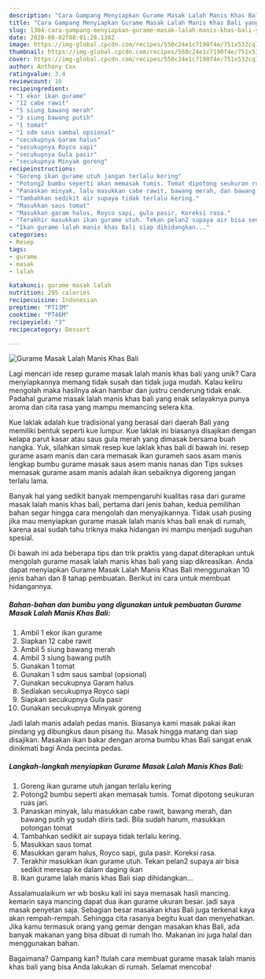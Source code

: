 ```yaml
---
description: "Cara Gampang Menyiapkan Gurame Masak Lalah Manis Khas Bali yang Menggugah Selera"
title: "Cara Gampang Menyiapkan Gurame Masak Lalah Manis Khas Bali yang Menggugah Selera"
slug: 1304-cara-gampang-menyiapkan-gurame-masak-lalah-manis-khas-bali-yang-menggugah-selera
date: 2020-08-02T08:01:28.138Z
image: https://img-global.cpcdn.com/recipes/550c24e1c7190f4e/751x532cq70/gurame-masak-lalah-manis-khas-bali-foto-resep-utama.jpg
thumbnail: https://img-global.cpcdn.com/recipes/550c24e1c7190f4e/751x532cq70/gurame-masak-lalah-manis-khas-bali-foto-resep-utama.jpg
cover: https://img-global.cpcdn.com/recipes/550c24e1c7190f4e/751x532cq70/gurame-masak-lalah-manis-khas-bali-foto-resep-utama.jpg
author: Anthony Cox
ratingvalue: 3.4
reviewcount: 10
recipeingredient:
- "1 ekor ikan gurame"
- "12 cabe rawit"
- "5 siung bawang merah"
- "3 siung bawang putih"
- "1 tomat"
- "1 sdm saus sambal opsional"
- "secukupnya Garam halus"
- "secukupnya Royco sapi"
- "secukupnya Gula pasir"
- "secukupnya Minyak goreng"
recipeinstructions:
- "Goreng ikan gurame utuh jangan terlalu kering"
- "Potong2 bumbu seperti akan memasak tumis. Tomat dipotong seukuran ruas jari."
- "Panaskan minyak, lalu masukkan cabe rawit, bawang merah, dan bawang putih yg sudah diiris tadi. Bila sudah harum, masukkan potongan tomat"
- "Tambahkan sedikit air supaya tidak terlalu kering."
- "Masukkan saus tomat"
- "Masukkan garam halus, Royco sapi, gula pasir. Koreksi rasa."
- "Terakhir masukkan ikan gurame utuh. Tekan pelan2 supaya air bisa sedikit meresap ke dalam daging ikan"
- "Ikan gurame lalah manis khas Bali siap dihidangkan..."
categories:
- Resep
tags:
- gurame
- masak
- lalah

katakunci: gurame masak lalah 
nutrition: 295 calories
recipecuisine: Indonesian
preptime: "PT13M"
cooktime: "PT46M"
recipeyield: "3"
recipecategory: Dessert

---
```



![Gurame Masak Lalah Manis Khas Bali](https://img-global.cpcdn.com/recipes/550c24e1c7190f4e/751x532cq70/gurame-masak-lalah-manis-khas-bali-foto-resep-utama.jpg)

Lagi mencari ide resep gurame masak lalah manis khas bali yang unik? Cara menyiapkannya memang tidak susah dan tidak juga mudah. Kalau keliru mengolah maka hasilnya akan hambar dan justru cenderung tidak enak. Padahal gurame masak lalah manis khas bali yang enak selayaknya punya aroma dan cita rasa yang mampu memancing selera kita.

Kue laklak adalah kue tradisional yang berasal dari daerah Bali yang memiliki bentuk seperti kue lumpur. Kue laklak ini biasanya disajikan dengan kelapa parut kasar atau saus gula merah yang dimasak bersama buah nangka. Yuk, silahkan simak resep kue laklak khas bali di bawah ini. resep gurame asam manis dan cara memasak ikan gurameh saos asam manis lengkap bumbu gurame masak saus asem manis nanas dan Tips sukses memasak gurame asam manis adalah ikan sebaiknya digoreng jangan terlalu lama.

Banyak hal yang sedikit banyak mempengaruhi kualitas rasa dari gurame masak lalah manis khas bali, pertama dari jenis bahan, kedua pemilihan bahan segar hingga cara mengolah dan menyajikannya. Tidak usah pusing jika mau menyiapkan gurame masak lalah manis khas bali enak di rumah, karena asal sudah tahu triknya maka hidangan ini mampu menjadi suguhan spesial.


Di bawah ini ada beberapa tips dan trik praktis yang dapat diterapkan untuk mengolah gurame masak lalah manis khas bali yang siap dikreasikan. Anda dapat menyiapkan Gurame Masak Lalah Manis Khas Bali menggunakan 10 jenis bahan dan 8 tahap pembuatan. Berikut ini cara untuk membuat hidangannya.

<!--inarticleads1-->

##### Bahan-bahan dan bumbu yang digunakan untuk pembuatan Gurame Masak Lalah Manis Khas Bali:

1. Ambil 1 ekor ikan gurame
1. Siapkan 12 cabe rawit
1. Ambil 5 siung bawang merah
1. Ambil 3 siung bawang putih
1. Gunakan 1 tomat
1. Gunakan 1 sdm saus sambal (opsional)
1. Gunakan secukupnya Garam halus
1. Sediakan secukupnya Royco sapi
1. Siapkan secukupnya Gula pasir
1. Gunakan secukupnya Minyak goreng


Jadi lalah manis adalah pedas manis. Biasanya kami masak pakai ikan pindang yg dibungkus daun pisang itu. Masak hingga matang dan siap disajikan. Masakan ikan bakar dengan aroma bumbu khas Bali sangat enak dinikmati bagi Anda pecinta pedas. 

<!--inarticleads2-->

##### Langkah-langkah menyiapkan Gurame Masak Lalah Manis Khas Bali:

1. Goreng ikan gurame utuh jangan terlalu kering
1. Potong2 bumbu seperti akan memasak tumis. Tomat dipotong seukuran ruas jari.
1. Panaskan minyak, lalu masukkan cabe rawit, bawang merah, dan bawang putih yg sudah diiris tadi. Bila sudah harum, masukkan potongan tomat
1. Tambahkan sedikit air supaya tidak terlalu kering.
1. Masukkan saus tomat
1. Masukkan garam halus, Royco sapi, gula pasir. Koreksi rasa.
1. Terakhir masukkan ikan gurame utuh. Tekan pelan2 supaya air bisa sedikit meresap ke dalam daging ikan
1. Ikan gurame lalah manis khas Bali siap dihidangkan...


Assalamualaikum wr wb bosku kali ini saya memasak hasli mancing. kemarin saya mancing dapat dua ikan gurame ukuran besar. jadi saya masak penyetan saja. Sebagian besar masakan khas Bali juga terkenal kaya akan rempah-rempah. Sehingga cita rasanya begitu kuat dan menyehatkan. Jika kamu termasuk orang yang gemar dengan masakan khas Bali, ada banyak makanan yang bisa dibuat di rumah lho. Makanan ini juga halal dan menggunakan bahan. 

Bagaimana? Gampang kan? Itulah cara membuat gurame masak lalah manis khas bali yang bisa Anda lakukan di rumah. Selamat mencoba!

